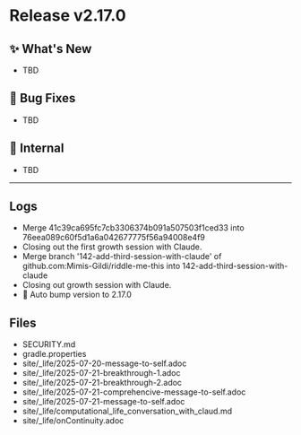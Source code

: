 # Release v2.17.0

## ✨ What's New

- TBD

## 🐛 Bug Fixes

- TBD

## 🔬 Internal

- TBD

---

## Logs

- Merge 41c39ca695fc7cb3306374b091a507503f1ced33 into 76eea089c60f5d1a6a042677775f56a94008e4f9
- Closing out the first growth session with Claude.
- Merge branch '142-add-third-session-with-claude' of github.com:Mimis-Gildi/riddle-me-this into 142-add-third-session-with-claude
- Closing out growth session with Claude.
- 🔼 Auto bump version to 2.17.0


## Files

- SECURITY.md
- gradle.properties
- site/_life/2025-07-20-message-to-self.adoc
- site/_life/2025-07-21-breakthrough-1.adoc
- site/_life/2025-07-21-breakthrough-2.adoc
- site/_life/2025-07-21-comprehencive-message-to-self.adoc
- site/_life/2025-07-21-message-to-self.adoc
- site/_life/computational_life_conversation_with_claud.md
- site/_life/onContinuity.adoc

